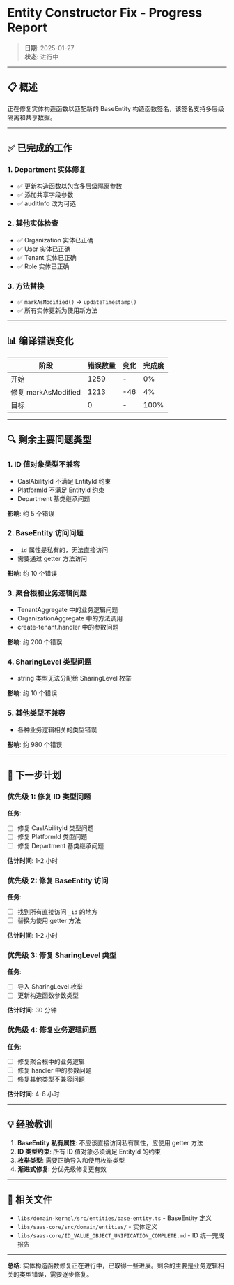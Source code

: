 # Entity Constructor Fix - Progress Report

> **日期**: 2025-01-27  
> **状态**: 进行中

---

## 📋 概述

正在修复实体构造函数以匹配新的 BaseEntity 构造函数签名，该签名支持多层级隔离和共享数据。

---

## ✅ 已完成的工作

### 1. Department 实体修复

- ✅ 更新构造函数以包含多层级隔离参数
- ✅ 添加共享字段参数
- ✅ auditInfo 改为可选

### 2. 其他实体检查

- ✅ Organization 实体已正确
- ✅ User 实体已正确
- ✅ Tenant 实体已正确
- ✅ Role 实体已正确

### 3. 方法替换

- ✅ `markAsModified()` → `updateTimestamp()`
- ✅ 所有实体更新为使用新方法

---

## 📊 编译错误变化

| 阶段 | 错误数量 | 变化 | 完成度 |
|------|---------|------|--------|
| 开始 | 1259 | - | 0% |
| 修复 markAsModified | 1213 | -46 | 4% |
| 目标 | 0 | - | 100% |

---

## 🔍 剩余主要问题类型

### 1. ID 值对象类型不兼容

- CaslAbilityId 不满足 EntityId 约束
- PlatformId 不满足 EntityId 约束
- Department 基类继承问题

**影响**: 约 5 个错误

### 2. BaseEntity 访问问题

- `_id` 属性是私有的，无法直接访问
- 需要通过 getter 方法访问

**影响**: 约 10 个错误

### 3. 聚合根和业务逻辑问题

- TenantAggregate 中的业务逻辑问题
- OrganizationAggregate 中的方法调用
- create-tenant.handler 中的参数问题

**影响**: 约 200 个错误

### 4. SharingLevel 类型问题

- string 类型无法分配给 SharingLevel 枚举

**影响**: 约 10 个错误

### 5. 其他类型不兼容

- 各种业务逻辑相关的类型错误

**影响**: 约 980 个错误

---

## 🎯 下一步计划

### 优先级 1: 修复 ID 类型问题

**任务**:
- [ ] 修复 CaslAbilityId 类型问题
- [ ] 修复 PlatformId 类型问题
- [ ] 修复 Department 基类继承问题

**估计时间**: 1-2 小时

### 优先级 2: 修复 BaseEntity 访问

**任务**:
- [ ] 找到所有直接访问 `_id` 的地方
- [ ] 替换为使用 getter 方法

**估计时间**: 1-2 小时

### 优先级 3: 修复 SharingLevel 类型

**任务**:
- [ ] 导入 SharingLevel 枚举
- [ ] 更新构造函数参数类型

**估计时间**: 30 分钟

### 优先级 4: 修复业务逻辑问题

**任务**:
- [ ] 修复聚合根中的业务逻辑
- [ ] 修复 handler 中的参数问题
- [ ] 修复其他类型不兼容问题

**估计时间**: 4-6 小时

---

## 💡 经验教训

1. **BaseEntity 私有属性**: 不应该直接访问私有属性，应使用 getter 方法
2. **ID 类型约束**: 所有 ID 值对象必须满足 EntityId 的约束
3. **枚举类型**: 需要正确导入和使用枚举类型
4. **渐进式修复**: 分优先级修复更有效

---

## 🔗 相关文件

- `libs/domain-kernel/src/entities/base-entity.ts` - BaseEntity 定义
- `libs/saas-core/src/domain/entities/` - 实体定义
- `libs/saas-core/ID_VALUE_OBJECT_UNIFICATION_COMPLETE.md` - ID 统一完成报告

---

**总结**: 实体构造函数修复正在进行中，已取得一些进展。剩余的主要是业务逻辑相关的类型错误，需要逐步修复。
